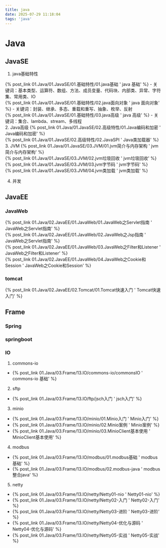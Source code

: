 ```yaml
---
title: java
date: 2025-07-29 11:18:04
tags: 'java'
---
```


# Java

## JavaSE
1. java基础特性

{% post_link 01.Java/01.JavaSE/01.基础特性/01.java基础 ' java 基础' %} - 关键词：基本类型、运算符、数组、方法、成员变量、代码块、内部类、异常、字符集、常用类、IO <br/>
{% post_link 01.Java/01.JavaSE/01.基础特性/02.java面向对象 ' java 面向对象' %} - 关键词：封装、继承、多态、重载和重写、抽象、枚举、反射<br/>
{% post_link 01.Java/01.JavaSE/01.基础特性/03.java高级 ' java 高级' %} - 关键词：集合、lambda、stream、多线程<br/>
2. Java高级
{% post_link 01.Java/01.JavaSE/02.高级特性/01.Java编码和加密 ' Java编码和加密' %} <br/>
{% post_link 01.Java/01.JavaSE/02.高级特性/02.JavaSPI ' Java类加载器' %} <br/>
3. JVM
{% post_link 01.Java/01.JavaSE/03.JVM/01.jvm简介与内存架构 ' jvm简介与内存架构' %} <br/>
{% post_link 01.Java/01.JavaSE/03.JVM/02.jvm垃圾回收 ' jvm垃圾回收' %} <br/>
{% post_link 01.Java/01.JavaSE/03.JVM/03.jvm字节码 ' jvm字节码' %} <br/>
{% post_link 01.Java/01.JavaSE/03.JVM/04.jvm类加载 ' jvm类加载' %} <br/>

4. 并发

## JavaEE
### JavaWeb
{% post_link 01.Java/02.JavaEE/01.JavaWeb/01.JavaWeb之Servlet指南 ' JavaWeb之Servlet指南' %} <br/>
{% post_link 01.Java/02.JavaEE/01.JavaWeb/02.JavaWeb之Jsp指南 ' JavaWeb之Servlet指南' %} <br/>
{% post_link 01.Java/02.JavaEE/01.JavaWeb/03.JavaWeb之Filter和Listener ' JavaWeb之Filter和Listener' %} <br/>
{% post_link 01.Java/02.JavaEE/01.JavaWeb/04.JavaWeb之Cookie和Session ' JavaWeb之Cookie和Session' %} <br/>

### tomcat
{% post_link 01.Java/02.JavaEE/02.Tomcat/01.Tomcat快速入门 ' Tomcat快速入门' %} <br/>
## Frame


### Spring

### springboot

### IO
1. commons-io
- {% post_link 01.Java/03.Frame/13.IO/commons-io/commonsIO ' commons-io 基础' %}<br/>
2. sftp
- {% post_link 01.Java/03.Frame/13.IO/ftp/jsch入门 ' jsch入门' %}<br/>

3. minio
- {% post_link 01.Java/03.Frame/13.IO/minio/01.Minio入门 ' Minio入门' %}<br/>
- {% post_link 01.Java/03.Frame/13.IO/minio/02.Minio案例 ' Minio案例' %}<br/>
- {% post_link 01.Java/03.Frame/13.IO/minio/03.MinioClient基本使用 ' MinioClient基本使用' %}<br/>

4. modbus
- {% post_link 01.Java/03.Frame/13.IO/modbus/01.modbus基础 ' modbus基础' %}<br/>
- {% post_link 01.Java/03.Frame/13.IO/modbus/02.modbus-java ' modbus整合java' %}<br/>

5. netty
- {% post_link 01.Java/03.Frame/13.IO/netty/Netty01-nio ' Netty01-nio' %}<br/>
- {% post_link 01.Java/03.Frame/13.IO/netty/Netty02-入门 ' Netty02-入门' %}<br/>
- {% post_link 01.Java/03.Frame/13.IO/netty/Netty03-进阶 ' Netty03-进阶' %}<br/>
- {% post_link 01.Java/03.Frame/13.IO/netty/Netty04-优化与源码 ' Netty04-优化与源码' %}<br/>
- {% post_link 01.Java/03.Frame/13.IO/netty/Netty05-实战 ' Netty05-实战' %}<br/>




<!-- ## github
{% note green 'fas fa-rocket' %}
{% post_link hexo/02.md语法 ' 🚀 markdown 语法可以查看' %}

{% endnote %} -->
